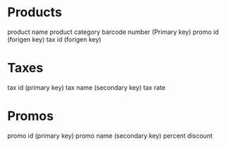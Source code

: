 
# Products
product name
product category 
barcode number (Primary key)
promo id (forigen key)
tax id (forigen key)

# Taxes
tax id (primary key)
tax name (secondary key)
tax rate

# Promos
promo id (primary key)
promo name (secondary key)
percent discount


